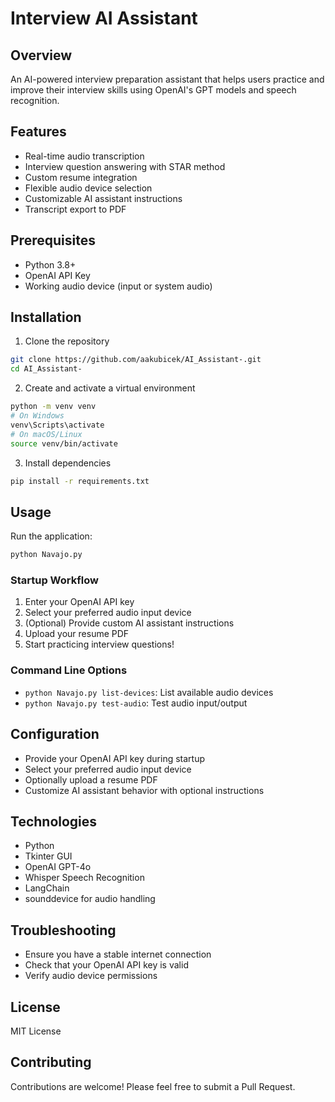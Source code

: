 # Interview AI Assistant

## Overview
An AI-powered interview preparation assistant that helps users practice and improve their interview skills using OpenAI's GPT models and speech recognition.

## Features
- Real-time audio transcription
- Interview question answering with STAR method
- Custom resume integration
- Flexible audio device selection
- Customizable AI assistant instructions
- Transcript export to PDF

## Prerequisites
- Python 3.8+
- OpenAI API Key
- Working audio device (input or system audio)

## Installation
1. Clone the repository
```bash
git clone https://github.com/aakubicek/AI_Assistant-.git
cd AI_Assistant-
```
2. Create and activate a virtual environment
```bash
python -m venv venv
# On Windows
venv\Scripts\activate
# On macOS/Linux
source venv/bin/activate
```
3. Install dependencies
```bash
pip install -r requirements.txt
```

## Usage
Run the application:
```bash
python Navajo.py
```

### Startup Workflow
1. Enter your OpenAI API key
2. Select your preferred audio input device
3. (Optional) Provide custom AI assistant instructions
4. Upload your resume PDF
5. Start practicing interview questions!

### Command Line Options
* `python Navajo.py list-devices`: List available audio devices
* `python Navajo.py test-audio`: Test audio input/output

## Configuration
- Provide your OpenAI API key during startup
- Select your preferred audio input device
- Optionally upload a resume PDF
- Customize AI assistant behavior with optional instructions

## Technologies
- Python
- Tkinter GUI
- OpenAI GPT-4o
- Whisper Speech Recognition
- LangChain
- sounddevice for audio handling

## Troubleshooting
- Ensure you have a stable internet connection
- Check that your OpenAI API key is valid
- Verify audio device permissions

## License
MIT License

## Contributing
Contributions are welcome! Please feel free to submit a Pull Request. 